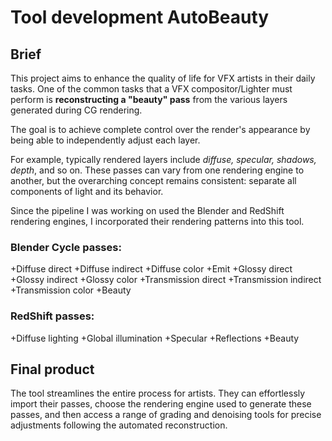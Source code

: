 # Tool development AutoBeauty

## Brief
This project aims to enhance the quality of life for VFX artists in their daily tasks.
One of the common tasks that a VFX compositor/Lighter must perform is **reconstructing a "beauty" pass**
from the various layers generated during CG rendering.


The goal is to achieve complete control over the render's appearance by being able to independently adjust each layer.

For example, typically rendered layers include *diffuse, specular, shadows, depth*, and so on.
These passes can vary from one rendering engine to another, but the overarching concept remains consistent: separate all components of light and its behavior.

Since the pipeline I was working on used the Blender and RedShift rendering engines, I incorporated their rendering patterns into this tool.

### Blender Cycle passes:
+Diffuse direct
+Diffuse indirect
+Diffuse color
+Emit
+Glossy direct
+Glossy indirect
+Glossy color
+Transmission direct
+Transmission indirect
+Transmission color
+Beauty

### RedShift passes:
+Diffuse lighting
+Global illumination
+Specular
+Reflections
+Beauty

## Final product
The tool streamlines the entire process for artists. 
They can effortlessly import their passes, choose the rendering engine used to generate these passes, 
and then access a range of grading and denoising tools for precise adjustments following the automated reconstruction.


